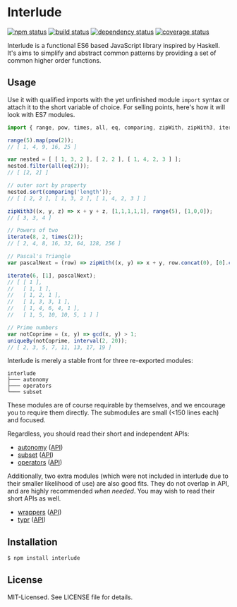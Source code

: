 # Interlude
[![npm status](http://img.shields.io/npm/v/interlude.svg)](https://www.npmjs.org/package/interlude)
[![build status](https://secure.travis-ci.org/clux/interlude.svg)](http://travis-ci.org/clux/interlude)
[![dependency status](https://david-dm.org/clux/interlude.svg)](https://david-dm.org/clux/interlude)
[![coverage status](http://img.shields.io/coveralls/clux/interlude.svg)](https://coveralls.io/r/clux/interlude)

Interlude is a functional ES6 based JavaScript library inspired by Haskell.
It's aims to simplify and abstract common patterns by providing a set of common higher order functions.

## Usage
Use it with qualified imports with the yet unfinished module `import` syntax or attach it to the short variable of choice. For selling points, here's how it will look with ES7 modules.

```js
import { range, pow, times, all, eq, comparing, zipWith, zipWith3, iterate, gcd, uniqueBy, iterate, interval } from 'interlude'

range(5).map(pow(2));
// [ 1, 4, 9, 16, 25 ]

var nested = [ [ 1, 3, 2 ], [ 2, 2 ], [ 1, 4, 2, 3 ] ];
nested.filter(all(eq(2)));
// [ [2, 2] ]

// outer sort by property
nested.sort(comparing('length'));
// [ [ 2, 2 ], [ 1, 3, 2 ], [ 1, 4, 2, 3 ] ]

zipWith3((x, y, z) => x + y + z, [1,1,1,1,1], range(5), [1,0,0]);
// [ 3, 3, 4 ]

// Powers of two
iterate(8, 2, times(2));
// [ 2, 4, 8, 16, 32, 64, 128, 256 ]

// Pascal's Triangle
var pascalNext = (row) => zipWith((x, y) => x + y, row.concat(0), [0].concat(row));

iterate(6, [1], pascalNext);
// [ [ 1 ],
//   [ 1, 1 ],
//   [ 1, 2, 1 ],
//   [ 1, 3, 3, 1 ],
//   [ 1, 4, 6, 4, 1 ],
//   [ 1, 5, 10, 10, 5, 1 ] ]

// Prime numbers
var notCoprime = (x, y) => gcd(x, y) > 1;
uniqueBy(notCoprime, interval(2, 20));
// [ 2, 3, 5, 7, 11, 13, 17, 19 ]
```

Interlude is merely a stable front for three re-exported modules:

```
interlude
├─── autonomy
├─── operators
└─── subset
```

These modules are of course requirable by themselves, and we encourage you to require them directly. The submodules are small (<150 lines each) and focused.

Regardless, you should read their short and independent APIs:

- [autonomy](https://github.com/clux/autonomy) ([API](https://github.com/clux/autonomy/blob/master/api.md))
- [subset](https://github.com/clux/subset) ([API](https://github.com/clux/subset/blob/master/api.md))
- [operators](https://github.com/clux/operators) ([API](https://github.com/clux/operators/blob/master/api.md))

Additionally, two extra modules (which were not included in interlude due to their smaller likelihood of use) are also good fits. They do not overlap in API, and are highly recommended *when needed*. You may wish to read their short APIs as well.

- [wrappers](https://github.com/clux/wrappers) ([API](https://github.com/clux/wrappers/blob/master/api.md))
- [typr](https://github.com/clux/typr) ([API](https://github.com/clux/typr/blob/master/api.md))

## Installation

```sh
$ npm install interlude
```

## License
MIT-Licensed. See LICENSE file for details.
